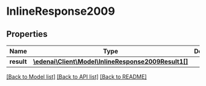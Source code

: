 # InlineResponse2009

## Properties
Name | Type | Description | Notes
------------ | ------------- | ------------- | -------------
**result** | [**\edenai\Client\Model\InlineResponse2009Result1[]**](InlineResponse2009Result1.md) |  | [optional] 

[[Back to Model list]](../README.md#documentation-for-models) [[Back to API list]](../README.md#documentation-for-api-endpoints) [[Back to README]](../README.md)



